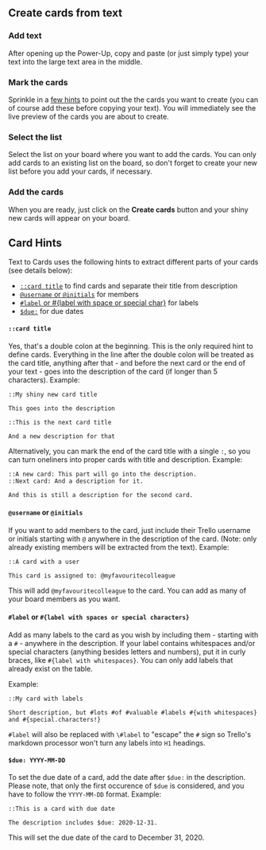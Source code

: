 ## Create cards from text

### Add text

After opening up the Power-Up, copy and paste (or just simply type) your text into the large text area in the middle.

### Mark the cards

Sprinkle in a [few hints](#card-hints) to point out the the cards you want to create (you can of course add these before copying your text). You will immediately see the live preview of the cards you are about to create.

### Select the list

Select the list on your board where you want to add the cards. You can only add cards to an existing list on the board, so don't forget to create your new list before you add your cards, if necessary.

### Add the cards

When you are ready, just click on the __Create cards__ button and your shiny new cards will appear on your board.

## Card Hints

Text to Cards uses the following hints to extract different parts of your cards (see details below):

- [`::card title`](#card-title) to find cards and separate their title from description
- [`@username` or `@initials`](#username-or-initials) for members
- [`#label` or #{label with space or special char}](#label) for labels
- [`$due:`](#usddue-YYYY-MM-DD) for due dates

#### `::card title`

Yes, that's a double colon at the beginning. This is the only required hint to define cards. Everything in the line after the double colon will be treated as the card title, anything after that - and before the next card or the end of your text - goes into the description of the card (if longer than 5 characters). Example:

```
::My shiny new card title

This goes into the description

::This is the next card title

And a new description for that
```

Alternatively, you can mark the end of the card title with a single `:`, so you can turn oneliners into proper cards with title and description. Example:

```
::A new card: This part will go into the description.
::Next card: And a description for it.

And this is still a description for the second card.
```

#### `@username` or `@initials`

If you want to add members to the card, just include their Trello username or initials starting with `@` anywhere in the description of the card. (Note: only already existing members will be extracted from the text). Example:

```
::A card with a user

This card is assigned to: @myfavouritecolleague
```

This will add `@myfavouritecolleague` to the card. You can add as many of your board members as you want.

#### `#label` or `#{label with spaces or special characters}`

Add as many labels to the card as you wish by including them - starting with a `#` - anywhere in the description. If your label contains whitespaces and/or special characters (anything besides letters and numbers), put it in curly braces, like `#{label with whitespaces}`. You can only add labels that already exist on the table.

Example:

```
::My card with labels

Short description, but #lots #of #valuable #labels #{with whitespaces} and #{special.characters!}
```

`#label` will also be replaced with `\#label` to "escape" the `#` sign so Trello's markdown processor won't turn any labels into `H1` headings.


#### `$due: YYYY-MM-DD`

To set the due date of a card, add the date after `$due:` in the description. Please note, that only the first occurence of `$due` is considered, and you have to follow the `YYYY-MM-DD` format. Example:

```
::This is a card with due date

The description includes $due: 2020-12-31.
```

This will set the due date of the card to December 31, 2020.

